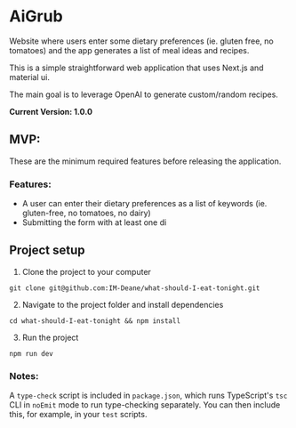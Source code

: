 # AiGrub

Website where users enter some dietary preferences (ie. gluten free, no
tomatoes) and the app generates a list of meal ideas and recipes.

This is a simple straightforward web application that uses Next.js and material
ui.

The main goal is to leverage OpenAI to generate custom/random recipes.

**Current Version: 1.0.0**

## MVP:

These are the minimum required features before releasing the application.

### Features:

- A user can enter their dietary preferences as a list of keywords (ie.
  gluten-free, no tomatoes, no dairy)
- Submitting the form with at least one di

## Project setup

1. Clone the project to your computer

```
git clone git@github.com:IM-Deane/what-should-I-eat-tonight.git
```

2. Navigate to the project folder and install dependencies

```
cd what-should-I-eat-tonight && npm install
```

3. Run the project

```
npm run dev
```

### Notes:

A `type-check` script is included in `package.json`, which runs TypeScript's
`tsc` CLI in `noEmit` mode to run type-checking separately. You can then include
this, for example, in your `test` scripts.
